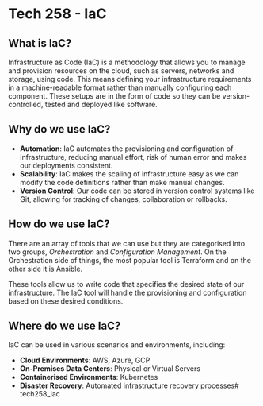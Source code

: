 # Tech 258 - IaC

## What is IaC?
Infrastructure as Code (IaC) is a methodology that allows you to manage and provision resources on the cloud, such as servers, networks and storage, using code. This means defining your infrastructure requirements in a machine-readable format rather than manually configuring each component. These setups are in the form of code so they can be version-controlled, tested and deployed like software.

## Why do we use IaC?
- **Automation**: IaC automates the provisioning and configuration of infrastructure, reducing manual effort, risk of human error and makes our deployments consistent.
- **Scalability**: IaC makes the scaling of infrastructure easy as we can modify the code definitions rather than make manual changes.
- **Version Control**: Our code can be stored in version control systems like Git, allowing for tracking of changes, collaboration or rollbacks.

## How do we use IaC?
There are an array of tools that we can use but they are categorised into two groups, *Orchestration* and *Configuration Management*. On the Orchestration side of things, the most popular tool is Terraform and on the other side it is Ansible. 

These tools allow us to write code that specifies the desired state of our infrastructure. The IaC tool will handle the provisioning and configuration based on these desired conditions.

## Where do we use IaC?
IaC can be used in various scenarios and environments, including:
- **Cloud Environments**: AWS, Azure, GCP
- **On-Premises Data Centers**: Physical or Virtual Servers
- **Containerised Environments**: Kubernetes
- **Disaster Recovery**: Automated infrastructure recovery processes# tech258_iac
